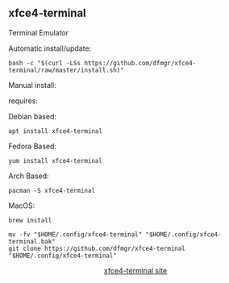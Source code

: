 ## xfce4-terminal  
  
Terminal Emulator  
  
Automatic install/update:

```shell
bash -c "$(curl -LSs https://github.com/dfmgr/xfce4-terminal/raw/master/install.sh)"
```

Manual install:
  
requires:

Debian based:

```shell
apt install xfce4-terminal
```  

Fedora Based:

```shell
yum install xfce4-terminal
```  

Arch Based:

```shell
pacman -S xfce4-terminal
```  

MacOS:  

```shell
brew install
```
  
```shell
mv -fv "$HOME/.config/xfce4-terminal" "$HOME/.config/xfce4-terminal.bak"
git clone https://github.com/dfmgr/xfce4-terminal "$HOME/.config/xfce4-terminal"
```
  
<p align=center>
  <a href="https://docs.xfce.org/apps/terminal/start" target="_blank" rel="noopener noreferrer">xfce4-terminal site</a>
</p>  
